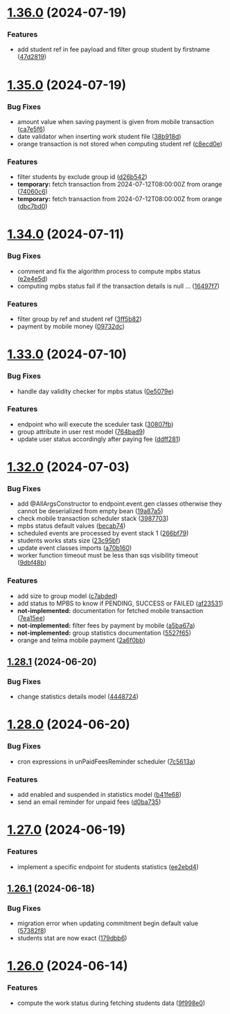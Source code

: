 # [1.36.0](https://github.com/hei-school/hei-admin-api/compare/v1.35.0...v1.36.0) (2024-07-19)


### Features

* add student ref in fee payload and filter group student by firstname  ([47d2819](https://github.com/hei-school/hei-admin-api/commit/47d28192145581596c64067df285225b59488fbd))



# [1.35.0](https://github.com/hei-school/hei-admin-api/compare/v1.34.0...v1.35.0) (2024-07-19)


### Bug Fixes

* amount value when saving payment is given from mobile transaction  ([ca7e5f6](https://github.com/hei-school/hei-admin-api/commit/ca7e5f638223aa4367b0d60f58811a6a767afd0c))
* date validator when inserting work student file  ([38b918d](https://github.com/hei-school/hei-admin-api/commit/38b918d9a3029fa801ec199217cce4c8fbf6090a))
* orange transaction is not stored when computing student ref  ([c8ecd0e](https://github.com/hei-school/hei-admin-api/commit/c8ecd0e77385303bbdf261447b4754014b8d7419))


### Features

* filter students by exclude group id ([d26b542](https://github.com/hei-school/hei-admin-api/commit/d26b5426daeb3c521f29cc2fb6ead6b0b84da161))
* **temporary:** fetch transaction from 2024-07-12T08:00:00Z from orange  ([74060c6](https://github.com/hei-school/hei-admin-api/commit/74060c676fa5a5a997c82d26fe789ce620cc00b9))
* **temporary:** fetch transaction from 2024-07-12T08:00:00Z from orange  ([dbc7bd0](https://github.com/hei-school/hei-admin-api/commit/dbc7bd064835dc118f8f467d7a63abb9722eb7e7))



# [1.34.0](https://github.com/hei-school/hei-admin-api/compare/v1.33.0...v1.34.0) (2024-07-11)


### Bug Fixes

* comment and fix the algorithm process to compute mpbs status  ([e2e4e5d](https://github.com/hei-school/hei-admin-api/commit/e2e4e5de486c9eb31106d8e4a58b9ab30f55315e))
* computing mpbs status fail if the transaction details is null …  ([16497f7](https://github.com/hei-school/hei-admin-api/commit/16497f7ce57041879d7797858d2615d23a820a9a))


### Features

* filter group by ref and student ref ([3ff5b82](https://github.com/hei-school/hei-admin-api/commit/3ff5b82cfb13ba14f435412d9ac7b13cbdb90b3d))
* payment by mobile money  ([09732dc](https://github.com/hei-school/hei-admin-api/commit/09732dc5333665160f3a7b3ea07705541acb65f5))



# [1.33.0](https://github.com/hei-school/hei-admin-api/compare/v1.32.0...v1.33.0) (2024-07-10)


### Bug Fixes

* handle day validity checker for mpbs status  ([0e5079e](https://github.com/hei-school/hei-admin-api/commit/0e5079edf792c9e3b8e6529e41a529e8acd18947))


### Features

* endpoint who will execute the sceduler task  ([30807fb](https://github.com/hei-school/hei-admin-api/commit/30807fbd3249a6eddd25350d524ac4a985aeb095))
* group attribute in user rest model ([764bad9](https://github.com/hei-school/hei-admin-api/commit/764bad9c149941c62ae36e492b42c37f620b3f65))
* update user status accordingly after paying fee ([ddff281](https://github.com/hei-school/hei-admin-api/commit/ddff28172aa224c3e47c81b9b44cad70fe6f2577))



# [1.32.0](https://github.com/hei-school/hei-admin-api/compare/v1.28.1...v1.32.0) (2024-07-03)


### Bug Fixes

* add @AllArgsConstructor to endpoint.event.gen classes otherwise they cannot be deserialized from empty bean ([19a87a5](https://github.com/hei-school/hei-admin-api/commit/19a87a502c008881011230b18eeae3934d92ffb2))
* check mobile transaction scheduler stack  ([3987703](https://github.com/hei-school/hei-admin-api/commit/3987703c04d534d6b8922845c4cff6fce380e204))
* mpbs status default values  ([becab74](https://github.com/hei-school/hei-admin-api/commit/becab748c5037bee78bd91d353cbdc21b08dd5da))
* scheduled events are processed by event stack 1 ([266bf79](https://github.com/hei-school/hei-admin-api/commit/266bf79be7837a040fab52b731603dda2258bffb))
* students works stats size  ([23c95bf](https://github.com/hei-school/hei-admin-api/commit/23c95bf67f5fce5a3c351491f3da658610ec1dfb))
* update event classes imports ([a70b160](https://github.com/hei-school/hei-admin-api/commit/a70b16000ed1979d7c2f064e6336372e333d0c83))
* worker function timeout must be less than sqs visibility timeout ([9dbf48b](https://github.com/hei-school/hei-admin-api/commit/9dbf48b47affc1e4c9c262ef9c08b0dfc5c816ba))


### Features

* add size to group model ([c7abded](https://github.com/hei-school/hei-admin-api/commit/c7abded36e63e339a82fc9da0c1fb52d612f10a9))
* add status to MPBS to know if PENDING, SUCCESS or FAILED  ([af23531](https://github.com/hei-school/hei-admin-api/commit/af23531404a4b8434ecafe6a5bfeba03ae01dc01))
* **not-implemented:** documentation for fetched mobile transaction  ([7ea15ee](https://github.com/hei-school/hei-admin-api/commit/7ea15eec67fa355a9e2a4b3bcc96b2ef3265f877))
* **not-implemented:** filter fees by payment by mobile  ([a5ba67a](https://github.com/hei-school/hei-admin-api/commit/a5ba67ac90ce340ca143c5e0aee05e609dc5ef4a))
* **not-implemented:** group statistics documentation  ([5527f65](https://github.com/hei-school/hei-admin-api/commit/5527f652056ef534bddbc6cde708538533c07a3b))
* orange and telma mobile payment  ([2a6f0bb](https://github.com/hei-school/hei-admin-api/commit/2a6f0bb57b12ed60264b3477240a6dfcd713153c))



## [1.28.1](https://github.com/hei-school/hei-admin-api/compare/v1.28.0...v1.28.1) (2024-06-20)


### Bug Fixes

* change statistics details model  ([4448724](https://github.com/hei-school/hei-admin-api/commit/4448724f27e7088fdc05c32d7930dd8df5346cc4))



# [1.28.0](https://github.com/hei-school/hei-admin-api/compare/v1.27.0...v1.28.0) (2024-06-20)


### Bug Fixes

* cron expressions in unPaidFeesReminder scheduler ([7c5613a](https://github.com/hei-school/hei-admin-api/commit/7c5613a8a8990dbb513fff493366a7befdf2cf70))


### Features

* add enabled and suspended in statistics model  ([b41fe68](https://github.com/hei-school/hei-admin-api/commit/b41fe68c762d371c29a42adf795a36ba6d129596))
* send an email reminder for unpaid fees ([d0ba735](https://github.com/hei-school/hei-admin-api/commit/d0ba735007750bc4d25e082706f03739537fe028))



# [1.27.0](https://github.com/hei-school/hei-admin-api/compare/v1.26.1...v1.27.0) (2024-06-19)


### Features

* implement a specific endpoint for students statistics ([ee2ebd4](https://github.com/hei-school/hei-admin-api/commit/ee2ebd4cc85ed79ce906840c73cde8be593a1298))



## [1.26.1](https://github.com/hei-school/hei-admin-api/compare/v1.26.0...v1.26.1) (2024-06-18)


### Bug Fixes

* migration error when updating commitment begin default value  ([57382f8](https://github.com/hei-school/hei-admin-api/commit/57382f8589f4a7b7d5a30a5edf0da8f27da70689))
* students stat are now exact ([179dbb6](https://github.com/hei-school/hei-admin-api/commit/179dbb6c9b5f60f27f8c6b6023cd9a09e5d073ef))



# [1.26.0](https://github.com/hei-school/hei-admin-api/compare/v1.25.0...v1.26.0) (2024-06-14)


### Features

* compute the work status during fetching students data  ([9f998e0](https://github.com/hei-school/hei-admin-api/commit/9f998e040d670bc843bfe7aaf4edd99f82bf6fbb))



